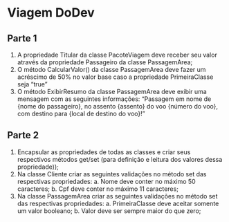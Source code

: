 # Viagem DoDev

## Parte 1

1. A propriedade Titular da classe PacoteViagem deve receber seu valor através da
propriedade Passageiro da classe PassagemArea;
2. O método CalcularValor() da classe PassagemArea deve fazer um acréscimo de
50% no valor base caso a propriedade PrimeiraClasse seja “true”
3. O método ExibirResumo da classe PassagemArea deve exibir uma mensagem com
as seguintes informações: “Passagem em nome de {nome do passageiro}, no
assento {assento} do voo {número do voo}, com destino para {local de destino do
voo}!”

## Parte 2

1. Encapsular as propriedades de todas as classes e criar seus respectivos métodos
get/set (para definição e leitura dos valores dessa propriedade));
2. Na classe Cliente criar as seguintes validações no método set das respectivas
propriedades:
a. Nome deve conter no máximo 50 caracteres;
b. Cpf deve conter no máximo 11 caracteres;
3. Na classe PassagemArea criar as seguintes validações no método set das
respectivas propriedades:
a. PrimeiraClasse deve aceitar somente um valor booleano;
b. Valor deve ser sempre maior do que zero;